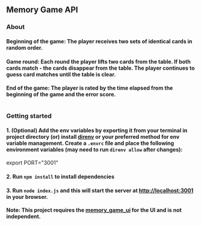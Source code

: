 ## Memory Game API

### About

#### Beginning of the game: The player receives two sets of identical cards in random order.

#### Game round: Each round the player lifts two cards from the table. If both cards match - the cards disappear from the table. The player continues to guess card matches until the table is clear.

#### End of the game: The player is rated by the time elapsed from the beginning of the game and the error score.

#

### Getting started

#### 1. (Optional) Add the env variables by exporting it from your terminal in project directory (or) install [direnv](https://direnv.net/) or your preferred method for env variable management. Create a `.envrc` file and place the following environment variables (may need to run `direnv allow` after changes):

export PORT="3001"

#### 2. Run `npm install` to install dependencies

#### 3. Run `node index.js` and this will start the server at [http://localhost:3001](http://localhost:3001) in your browser.

**Note: This project requires the [memory_game_ui](https://github.com/sharadShetty/memory_game_ui) for the UI and is not independent.**
